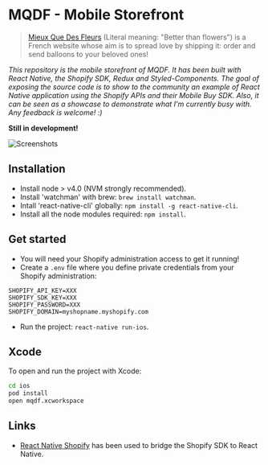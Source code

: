 # MQDF - Mobile Storefront

> [Mieux Que Des Fleurs](http://www.mieuxquedesfleurs.com/) (Literal meaning: "Better than flowers") is a French website whose aim is to spread love by shipping it: order and send balloons to your beloved ones!

*This repository is the mobile storefront of MQDF. It has been built with React Native, the Shopify SDK, Redux and Styled-Components. The goal of exposing the source code is to show to the community an example of React Native application using the Shopify APIs and their Mobile Buy SDK. Also, it can be seen as a showcase to demonstrate what I'm currently busy with. Any feedback is welcome! :)*

**Still in development!**

![Screenshots](https://cloud.githubusercontent.com/assets/5517450/15112550/4a1e31ae-1632-11e6-9b11-87af0af066ac.png "Better Than Flowers - Screenshots")

## Installation

* Install node > v4.0 (NVM strongly recommended).
* Install 'watchman' with brew: `brew install watchman`.
* Intall 'react-native-cli' globally: `npm install -g react-native-cli`.
* Install all the node modules required: `npm install`.

## Get started

* You will need your Shopify administration access to get it running!
* Create a `.env` file where you define private credentials from your Shopify administration:
```
SHOPIFY_API_KEY=XXX
SHOPIFY_SDK_KEY=XXX
SHOPIFY_PASSWORD=XXX
SHOPIFY_DOMAIN=myshopname.myshopify.com
```
* Run the project: `react-native run-ios`.

## Xcode

To open and run the project with Xcode:

```bash
cd ios
pod install
open mqdf.xcworkspace
```

## Links
* [React Native Shopify](https://github.com/shoutem/react-native-shopify) has been used to bridge the Shopify SDK to React Native.
